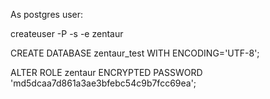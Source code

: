 

As postgres user:

createuser -P -s -e zentaur


CREATE DATABASE zentaur_test WITH ENCODING='UTF-8';

ALTER ROLE zentaur ENCRYPTED PASSWORD 'md5dcaa7d861a3ae3bfebc54c9b7fcc69ea';
